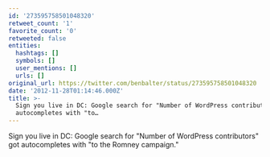 ```yaml
---
id: '273595758501048320'
retweet_count: '1'
favorite_count: '0'
retweeted: false
entities:
  hashtags: []
  symbols: []
  user_mentions: []
  urls: []
original_url: https://twitter.com/benbalter/status/273595758501048320
date: '2012-11-28T01:14:46.000Z'
title: >-
  Sign you live in DC: Google search for "Number of WordPress contributors" got
  autocompletes with "to…
---
```


Sign you live in DC: Google search for "Number of WordPress contributors" got autocompletes with "to the Romney campaign."